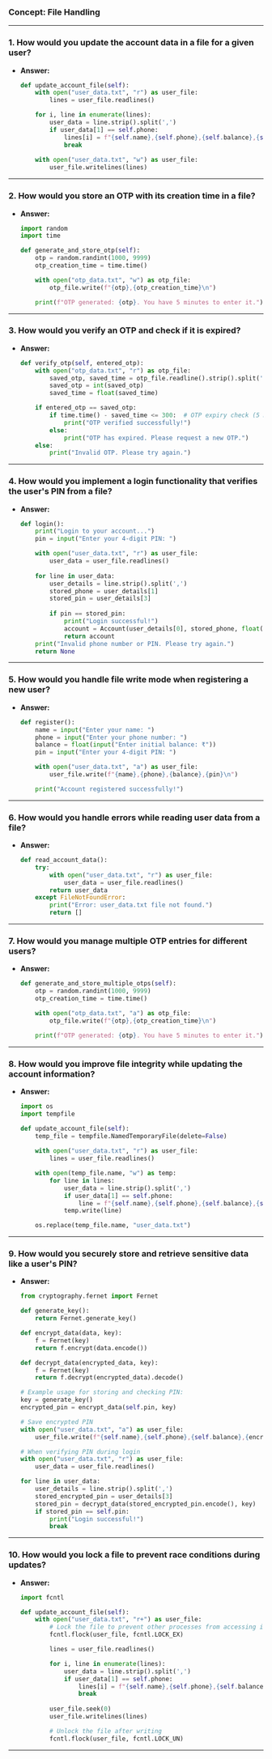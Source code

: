 ### Concept: File Handling

---

### 1. **How would you update the account data in a file for a given user?**
   * **Answer:**
     ```python
     def update_account_file(self):
         with open("user_data.txt", "r") as user_file:
             lines = user_file.readlines()

         for i, line in enumerate(lines):
             user_data = line.strip().split(',')
             if user_data[1] == self.phone:
                 lines[i] = f"{self.name},{self.phone},{self.balance},{self.pin}\n"
                 break
         
         with open("user_data.txt", "w") as user_file:
             user_file.writelines(lines)
     ```

---

### 2. **How would you store an OTP with its creation time in a file?**
   * **Answer:**
     ```python
     import random
     import time

     def generate_and_store_otp(self):
         otp = random.randint(1000, 9999)
         otp_creation_time = time.time()

         with open("otp_data.txt", "w") as otp_file:
             otp_file.write(f"{otp},{otp_creation_time}\n")

         print(f"OTP generated: {otp}. You have 5 minutes to enter it.")
     ```

---

### 3. **How would you verify an OTP and check if it is expired?**
   * **Answer:**
     ```python
     def verify_otp(self, entered_otp):
         with open("otp_data.txt", "r") as otp_file:
             saved_otp, saved_time = otp_file.readline().strip().split(',')
             saved_otp = int(saved_otp)
             saved_time = float(saved_time)

         if entered_otp == saved_otp:
             if time.time() - saved_time <= 300:  # OTP expiry check (5 minutes)
                 print("OTP verified successfully!")
             else:
                 print("OTP has expired. Please request a new OTP.")
         else:
             print("Invalid OTP. Please try again.")
     ```

---

### 4. **How would you implement a login functionality that verifies the user's PIN from a file?**
   * **Answer:**
     ```python
     def login():
         print("Login to your account...")
         pin = input("Enter your 4-digit PIN: ")

         with open("user_data.txt", "r") as user_file:
             user_data = user_file.readlines()
         
         for line in user_data:
             user_details = line.strip().split(',')
             stored_phone = user_details[1]
             stored_pin = user_details[3]
             
             if pin == stored_pin:
                 print("Login successful!")
                 account = Account(user_details[0], stored_phone, float(user_details[2]), stored_pin)
                 return account
         print("Invalid phone number or PIN. Please try again.")
         return None
     ```

---

### 5. **How would you handle file write mode when registering a new user?**
   * **Answer:**
     ```python
     def register():
         name = input("Enter your name: ")
         phone = input("Enter your phone number: ")
         balance = float(input("Enter initial balance: ₹"))
         pin = input("Enter your 4-digit PIN: ")

         with open("user_data.txt", "a") as user_file:
             user_file.write(f"{name},{phone},{balance},{pin}\n")

         print("Account registered successfully!")
     ```

---

### 6. **How would you handle errors while reading user data from a file?**
   * **Answer:**
     ```python
     def read_account_data():
         try:
             with open("user_data.txt", "r") as user_file:
                 user_data = user_file.readlines()
             return user_data
         except FileNotFoundError:
             print("Error: user_data.txt file not found.")
             return []
     ```

---

### 7. **How would you manage multiple OTP entries for different users?**
   * **Answer:**
     ```python
     def generate_and_store_multiple_otps(self):
         otp = random.randint(1000, 9999)
         otp_creation_time = time.time()

         with open("otp_data.txt", "a") as otp_file:
             otp_file.write(f"{otp},{otp_creation_time}\n")

         print(f"OTP generated: {otp}. You have 5 minutes to enter it.")
     ```

---

### 8. **How would you improve file integrity while updating the account information?**
   * **Answer:**
     ```python
     import os
     import tempfile

     def update_account_file(self):
         temp_file = tempfile.NamedTemporaryFile(delete=False)
         
         with open("user_data.txt", "r") as user_file:
             lines = user_file.readlines()

         with open(temp_file.name, "w") as temp:
             for line in lines:
                 user_data = line.strip().split(',')
                 if user_data[1] == self.phone:
                     line = f"{self.name},{self.phone},{self.balance},{self.pin}\n"
                 temp.write(line)

         os.replace(temp_file.name, "user_data.txt")
     ```

---

### 9. **How would you securely store and retrieve sensitive data like a user's PIN?**
   * **Answer:**
     ```python
     from cryptography.fernet import Fernet

     def generate_key():
         return Fernet.generate_key()

     def encrypt_data(data, key):
         f = Fernet(key)
         return f.encrypt(data.encode())

     def decrypt_data(encrypted_data, key):
         f = Fernet(key)
         return f.decrypt(encrypted_data).decode()

     # Example usage for storing and checking PIN:
     key = generate_key()
     encrypted_pin = encrypt_data(self.pin, key)

     # Save encrypted PIN
     with open("user_data.txt", "a") as user_file:
         user_file.write(f"{self.name},{self.phone},{self.balance},{encrypted_pin}\n")

     # When verifying PIN during login
     with open("user_data.txt", "r") as user_file:
         user_data = user_file.readlines()

     for line in user_data:
         user_details = line.strip().split(',')
         stored_encrypted_pin = user_details[3]
         stored_pin = decrypt_data(stored_encrypted_pin.encode(), key)
         if stored_pin == self.pin:
             print("Login successful!")
             break
     ```

---

### 10. **How would you lock a file to prevent race conditions during updates?**
   * **Answer:**
     ```python
     import fcntl

     def update_account_file(self):
         with open("user_data.txt", "r+") as user_file:
             # Lock the file to prevent other processes from accessing it
             fcntl.flock(user_file, fcntl.LOCK_EX)

             lines = user_file.readlines()

             for i, line in enumerate(lines):
                 user_data = line.strip().split(',')
                 if user_data[1] == self.phone:
                     lines[i] = f"{self.name},{self.phone},{self.balance},{self.pin}\n"
                     break
             
             user_file.seek(0)
             user_file.writelines(lines)

             # Unlock the file after writing
             fcntl.flock(user_file, fcntl.LOCK_UN)
     ```

---

